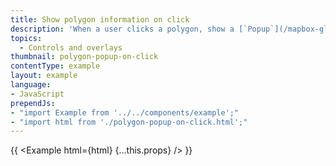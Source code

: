 ```yaml
---
title: Show polygon information on click
description: 'When a user clicks a polygon, show a [`Popup`](/mapbox-gl-js/api/#popup) containing more information.'
topics:
  - Controls and overlays
thumbnail: polygon-popup-on-click
contentType: example
layout: example
language:
- JavaScript
prependJs:
- "import Example from '../../components/example';"
- "import html from './polygon-popup-on-click.html';"
---
```


{{ <Example html={html} {...this.props} /> }}
